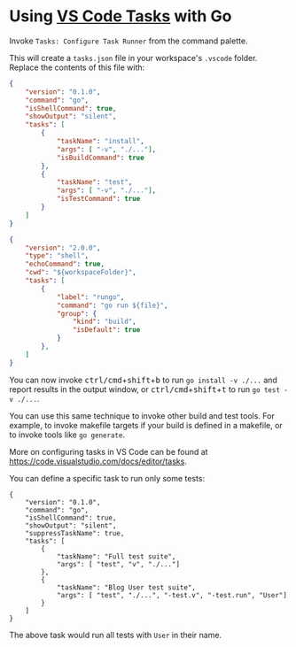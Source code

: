 # Using [VS Code Tasks](https://code.visualstudio.com/docs/editor/tasks) with Go

Invoke `Tasks: Configure Task Runner` from the command palette.

This will create a `tasks.json` file in your workspace's `.vscode` folder.  Replace the contents of this file with:

```json
{
	"version": "0.1.0",
	"command": "go",
	"isShellCommand": true,
	"showOutput": "silent",
	"tasks": [
		{
			"taskName": "install",
			"args": [ "-v", "./..."],
			"isBuildCommand": true
		},
		{
			"taskName": "test",
			"args": [ "-v", "./..."],
			"isTestCommand": true
		}
	]
}
```
```json
{
	"version": "2.0.0",	
	"type": "shell",	
	"echoCommand": true,
	"cwd": "${workspaceFolder}",
	"tasks": [
		{
			"label": "rungo",
			"command": "go run ${file}",
			"group": {
				"kind": "build",
				"isDefault": true
			}
		},		
	]
}

```

You can now invoke <kbd>ctrl/cmd</kbd>+<kbd>shift</kbd>+<kbd>b</kbd> to run `go install -v ./...` and report results in the output window, or <kbd>ctrl/cmd</kbd>+<kbd>shift</kbd>+<kbd>t</kbd> to run `go test -v ./...`.

You can use this same technique to invoke other build and test tools. For example, to invoke makefile targets if your build is defined in a makefile, or to invoke tools like `go generate`.

More on configuring tasks in VS Code can be found at https://code.visualstudio.com/docs/editor/tasks.

You can define a specific task to run only some tests:

```
{
    "version": "0.1.0",
    "command": "go",
    "isShellCommand": true,
    "showOutput": "silent",
    "suppressTaskName": true,
    "tasks": [
        {
            "taskName": "Full test suite",
            "args": [ "test", "v", "./..."]
        },
        {
            "taskName": "Blog User test suite",
            "args": [ "test", "./...", "-test.v", "-test.run", "User"]
        }
    ]
}
```

The above task would run all tests with `User` in their name.





